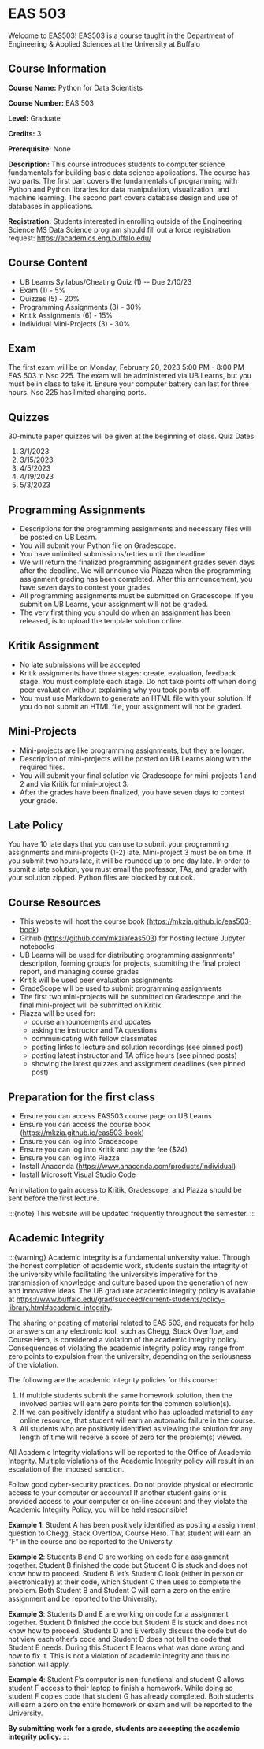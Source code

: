 # EAS 503

Welcome to EAS503! EAS503 is a course taught in the Department of Engineering & Applied Sciences at the University at Buffalo

## Course Information 

**Course Name:** Python for Data Scientists

**Course Number:** EAS 503 

**Level:** Graduate 

**Credits:** 3

**Prerequisite:** None

**Description:** This course introduces students to computer science fundamentals for building basic data science applications. The course has two parts. The first part covers the fundamentals of programming with Python and Python libraries for data manipulation, visualization, and machine learning. The second part covers database design and use of databases in applications.

**Registration:** Students interested in enrolling outside of the Engineering Science MS Data Science program should fill out a force registration request: https://academics.eng.buffalo.edu/

## Course Content
- UB Learns Syllabus/Cheating Quiz (1) -- Due 2/10/23
- Exam (1) - 5%
- Quizzes (5) - 20%
- Programming Assignments (8) - 30%
- Kritik Assignments (6) - 15%
- Individual Mini-Projects (3) - 30%

## Exam
The first exam will be on Monday, February 20, 2023 5:00 PM - 8:00 PM EAS 503 in Nsc 225. The exam will be administered via UB Learns, but you must be in class to take it. Ensure your computer battery can last for three hours. Nsc 225 has limited charging ports. 

## Quizzes
30-minute paper quizzes will be given at the beginning of class. 
Quiz Dates:
1. 3/1/2023
2. 3/15/2023
3. 4/5/2023
4. 4/19/2023
5. 5/3/2023


## Programming Assignments
- Descriptions for the programming assignments and necessary files will be posted on UB Learn.
- You will submit your Python file on Gradescope. 
- You have unlimited submissions/retries until the deadline 
- We will return the finalized programming assignment grades seven days after the deadline. We will announce via Piazza when the programming assignment grading has been completed. After this announcement, you have seven days to contest your grades. 
- All programming assignments must be submitted on Gradescope. If you submit on UB Learns, your assignment will not be graded. 
- The very first thing you should do when an assignment has been released, is to upload the template solution online. 


## Kritik Assignment
- No late submissions will be accepted 
- Kritik assignments have three stages: create, evaluation, feedback stage. You must complete each stage. Do not take points off when doing peer evaluation without explaining why you took points off. 
- You must use Markdown to generate an HTML file with your solution. If you do not submit an HTML file, your assignment will not be graded. 

## Mini-Projects
- Mini-projects are like programming assignments, but they are longer.
- Description of mini-projects will be posted on UB Learns along with the required files. 
- You will submit your final solution via Gradescope for mini-projects 1 and 2 and via Kritik for mini-project 3. 
- After the grades have been finalized, you have seven days to contest your grade. 

## Late Policy
You have 10 late days that you can use to submit your programming assignments and mini-projects (1-2) late. Mini-project 3 must be on time. If you submit two hours late, it will be rounded up to one day late. In order to submit a late solution, you must email the professor, TAs, and grader with your solution zipped. Python files are blocked by outlook.

## Course Resources

- This website will host the course book (https://mkzia.github.io/eas503-book)
- Github (https://github.com/mkzia/eas503) for hosting lecture Jupyter notebooks
- UB Learns will be used for distributing programming assignments' description, forming groups for projects, submitting the final project report, and managing course grades
- Kritik will be used peer evaluation assignments
- GradeScope will be used to submit programming assignments
- The first two mini-projects will be submitted on Gradescope and the final mini-project will be submitted on Kritik. 
- Piazza will be used for:
  - course announcements and updates 
  - asking the instructor and TA questions 
  - communicating with fellow classmates
  - posting links to lecture and solution recordings (see pinned post)
  - posting latest instructor and TA office hours (see pinned posts)
  - showing the latest quizzes and assignment deadlines (see pinned post)


## Preparation for the first class

- Ensure you can access EAS503 course page on UB Learns
- Ensure you can access the course book (https://mkzia.github.io/eas503-book)
- Ensure you can log into Gradescope
- Ensure you can log into Kritik and pay the fee ($24)
- Ensure you can log into Piazza
- Install Anaconda (https://www.anaconda.com/products/individual) 
- Install Microsoft Visual Studio Code

An invitation to gain access to Kritik, Gradescope, and Piazza should be sent before the first lecture. 

:::{note}
This website will be updated frequently throughout the semester. 
:::

## Academic Integrity
:::{warning}
Academic integrity is a fundamental university value. Through the
honest completion of academic work, students sustain the integrity of the university while facilitating the university’s imperative for the transmission of knowledge and culture based upon the
generation of new and innovative ideas. The UB graduate academic integrity policy is available
at https://www.buffalo.edu/grad/succeed/current-students/policy-library.html#academic-integrity.

The sharing or posting of material related to EAS 503, and requests for help or answers on
any electronic tool, such as Chegg, Stack Overflow, and Course Hero, is considered a violation of the academic integrity policy. Consequences of violating the academic integrity policy may range from zero points to expulsion from the university, depending on the seriousness of the violation.

The following are the academic integrity policies for this course:
1. If multiple students submit the same homework solution, then the involved parties will
earn zero points for the common solution(s).
2. If we can positively identify a student who has uploaded material to any online resource,
that student will earn an automatic failure in the course.
3. All students who are positively identified as viewing the solution for any length of time
will receive a score of zero for the problem(s) viewed.

All Academic Integrity violations will be reported to the Office of Academic Integrity. Multiple violations of the Academic Integrity policy will result in an escalation of the imposed
sanction.

Follow good cyber-security practices. Do not provide physical or electronic access
to your computer or accounts! If another student gains or is provided access to
your computer or on-line account and they violate the Academic Integrity Policy,
you will be held responsible!

**Example 1**: Student A has been positively identified as posting a assignment question to Chegg, Stack Overflow, Course Hero.
That student will earn an “F” in the course and be reported to the University.

**Example 2**: Students B and C are working on code for a assignment together. Student B finished the code but Student C is stuck and does not know how to proceed. Student B let’s Student C look (either in person or electronically) at their code, which Student C then uses to complete the problem. Both Student B and Student C will earn a zero on the entire assignment and be reported to the University.

**Example 3**: Students D and E are working on code for a assignment together. Student D finished the code but Student E is stuck and does not know how to proceed. Students D and E verbally discuss the code but do not view each other’s code and Student D does not tell the code that Student E needs. During this Student E learns what was done wrong and how to fix it. This is not a violation of academic integrity and thus no sanction will apply.

**Example 4**: Student F’s computer is non-functional and student G allows student F access to their laptop to finish a homework. While doing so student F copies code that student G has
already completed. Both students will earn a zero on the entire homework or exam and will be
reported to the University.

**By submitting work for a grade, students are accepting the academic integrity
policy.**
:::